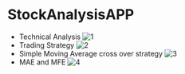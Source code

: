 # StockAnalysisAPP
* Technical Analysis
![1](https://user-images.githubusercontent.com/45783364/144952944-d76132d9-e22f-4436-90eb-9bcb053d1080.png)
* Trading Strategy
![2](https://user-images.githubusercontent.com/45783364/144952954-f7985f1b-a8d3-472f-8866-2bee1af26e99.png)
* Simple Moving Average cross over strategy
![3](https://user-images.githubusercontent.com/45783364/144952956-88b32fd9-cbd5-4b5c-bc0d-9aa9005e2818.png)
* MAE and MFE
![4](https://user-images.githubusercontent.com/45783364/144952957-011272d6-35bd-4ee3-801a-80b5d5ca4eb6.png)
